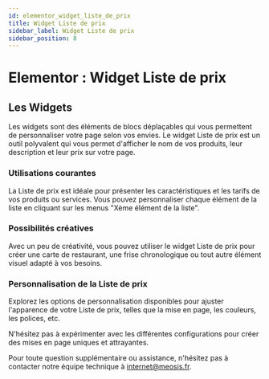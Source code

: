 ```yaml
---
id: elementor_widget_liste_de_prix
title: Widget Liste de prix
sidebar_label: Widget Liste de prix
sidebar_position: 8
---
```


# Elementor : Widget Liste de prix

## Les Widgets

Les widgets sont des éléments de blocs déplaçables qui vous permettent de personnaliser votre page selon vos envies. Le widget Liste de prix est un outil polyvalent qui vous permet d'afficher le nom de vos produits, leur description et leur prix sur votre page.

### Utilisations courantes

La Liste de prix est idéale pour présenter les caractéristiques et les tarifs de vos produits ou services. Vous pouvez personnaliser chaque élément de la liste en cliquant sur les menus "Xème élément de la liste".

### Possibilités créatives

Avec un peu de créativité, vous pouvez utiliser le widget Liste de prix pour créer une carte de restaurant, une frise chronologique ou tout autre élément visuel adapté à vos besoins.

### Personnalisation de la Liste de prix

Explorez les options de personnalisation disponibles pour ajuster l'apparence de votre Liste de prix, telles que la mise en page, les couleurs, les polices, etc.

N'hésitez pas à expérimenter avec les différentes configurations pour créer des mises en page uniques et attrayantes.

Pour toute question supplémentaire ou assistance, n'hésitez pas à contacter notre équipe technique à internet@meosis.fr.
